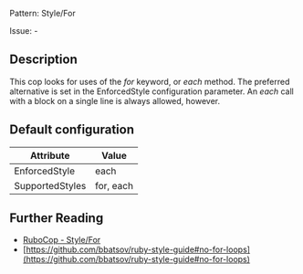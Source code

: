 Pattern: Style/For

Issue: -

## Description

This cop looks for uses of the *for* keyword, or *each* method. The
preferred alternative is set in the EnforcedStyle configuration
parameter. An *each* call with a block on a single line is always
allowed, however.

## Default configuration

Attribute | Value
--- | ---
EnforcedStyle | each
SupportedStyles | for, each

## Further Reading

* [RuboCop - Style/For](https://rubocop.readthedocs.io/en/latest/cops_style/#stylefor)
* [https://github.com/bbatsov/ruby-style-guide#no-for-loops](https://github.com/bbatsov/ruby-style-guide#no-for-loops)
